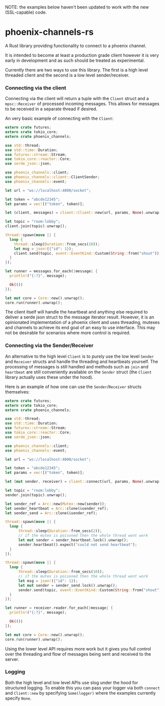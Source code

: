 NOTE: the examples below haven't been updated to work with the new (SSL-capable) code.

# phoenix-channels-rs

A Rust library providing functionality to connect to a phoenix channel.

It is intended to become at least a production grade client however it is very early in development
and as such should be treated as experimental.

Currently there are two ways to use this library. The first is a high level threaded client
and the second is a low level sender/receiver.


### Connecting via the client

Connecting via the client will return a tuple with the `Client` struct and a `mpsc::Receiver` of
processed incoming messages. This allows for messages to be received in a separate thread if desired.

An very basic example of connecting with the `Client`:

```rust
extern crate futures;
extern crate tokio_core;
extern crate phoenix_channels;

use std::thread;
use std::time::Duration;
use futures::stream::Stream;
use tokio_core::reactor::Core;
use serde_json::json;

use phoenix_channels::client;
use phoenix_channels::client::ClientSender;
use phoenix_channels::event;

let url = "ws://localhost:4000/socket";

let token = "abcde12345";
let params = vec![("token", token)];

let (client, messages) = client::Client::new(url, params, None).unwrap();

let topic = "room:lobby";
client.join(topic).unwrap();

thread::spawn(move || {
  loop {
    thread::sleep(Duration::from_secs(10));
    let msg = json!({"id": 1});
    client.send(topic, event::EventKind::Custom(String::from("shout")), &msg);
  }
});

let runner = messages.for_each(|message| {
  println!("{:?}", message);

  Ok(())
});

let mut core = Core::new().unwrap();
core.run(runner).unwrap();
```

The client itself will handle the heartbeat and anything else required to deliver a serde json struct
to the message iterator result. However, it is an opinionated implementation of a phoenix client and
uses threading, mutexes and channels to achieve its end goal of an easy to use interface. This may not
be desirable for scenarios where more control is required.


### Connecting via the Sender/Receiver

An alternative to the high level `Client` is to purely use the low level `Sender` and `Receiver` structs
and handle the threading and heartbeats yourself. The processing of messages is still handled and methods such
as `join` and `heartbeat` are still conveniently available on the `Sender` struct (the `Client` library
actually uses these under the hood).

Here is an example of how one can use the `Sender`/`Receiver` structs themselves:

```rust
extern crate futures;
extern crate tokio_core;
extern crate phoenix_channels;

use std::thread;
use std::time::Duration;
use futures::stream::Stream;
use tokio_core::reactor::Core;
use serde_json::json;

use phoenix_channels::client;
use phoenix_channels::event;

let url = "ws://localhost:4000/socket";

let token = "abcde12345";
let params = vec![("token", token)];

let (mut sender, receiver) = client::connect(url, params, None).unwrap();

let topic = "room:lobby";
sender.join(topic).unwrap();

let sender_ref = Arc::new(Mutex::new(sender));
let sender_heartbeat = Arc::clone(&sender_ref);
let sender_send = Arc::clone(&sender_ref);

thread::spawn(move || {
  loop {
      thread::sleep(Duration::from_secs(2));
      // if the mutex is poisoned then the whole thread wont work
      let mut sender = sender_heartbeat.lock().unwrap();
      sender.heartbeat().expect("could not send heartbeat");
  }
});

thread::spawn(move || {
  loop {
      thread::sleep(Duration::from_secs(10));
      // if the mutex is poisoned then the whole thread wont work
      let msg = json!({"id": 1});
      let mut sender = sender_send.lock().unwrap();
      sender.send(topic, event::EventKind::Custom(String::from("shout")), &msg).expect("could not send message");
  }
});

let runner = receiver.reader.for_each(|message| {
  println!("{:?}", message);

  Ok(())
});

let mut core = Core::new().unwrap();
core.run(runner).unwrap();
```

Using the lower level API requires more work but it gives you full control over the threading and flow of
messages being sent and received to the server.


### Logging

Both the high level and low level APIs use slog under the hood for structured logging. To enable this
you can pass your logger via both `connect` and `Client::new` by specifying `Some(logger)` where the
examples currently specify `None`.
